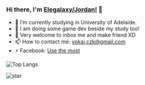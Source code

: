 ### Hi there, I'm [Elegalaxy/Jordan!](https://www.linkedin.com/in/ze-kai-chong-1789591a3/) 👋

- :triangular_ruler: I’m currently studying in University of Adelaide.
- :dart: I am doing some game dev beside my study too!
- 💬 Very welcome to inbox me and make friend XD
- 📫 How to contact me: [yokai.czk@gmail.com](yokai.czk@gmail.com)
- :zap: Facebook: [Use the most](https://www.facebook.com/chong.z.kai/)

![Top Langs](https://github-readme-stats.vercel.app/api/top-langs/?username=Elegalaxy&hide=javascript,html,css)

![star](https://github-readme-stats.vercel.app/api?username=Elegalaxy&show_icons=true&count_private=true&hide=prs&theme=graywhite)